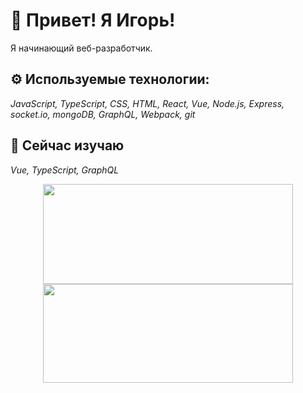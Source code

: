 # :wave: Привет! Я Игорь!

Я начинающий веб-разработчик.

## :gear: Используемые технологии:

_JavaScript, TypeScript, CSS, HTML, React, Vue, Node.js, Express, socket.io, mongoDB, GraphQL, Webpack, git_

## :seedling: Сейчас изучаю

_Vue, TypeScript, GraphQL_

<div align="center">
  <a href="https://github.com/anuraghazra/github-readme-stats">
  <img align="center" height="160" width="400" src="https://github-readme-stats.vercel.app/api?username=igor0sipov&show_icons=true&border_color=30363d&bg_color=161B22&title_color=47d34d&text_color=47d34d&icon_color=2e611c" />
</a>
<a href="https://github.com/anuraghazra/convoychat">
  <img align="center" height="158" width="400" src="https://github-readme-stats.vercel.app/api/top-langs/?username=igor0sipov&layout=compact&border_color=30363d&bg_color=161B22&title_color=47d34d&text_color=47d34d&icon_color=2e611c&langs_count=4" />
</a>
  </div>
